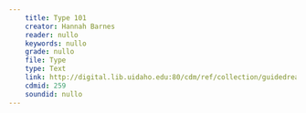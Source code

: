 ```yaml
---
    title: Type 101
    creator: Hannah Barnes
    reader: nullo
    keywords: nullo
    grade: nullo
    file: Type
    type: Text
    link: http://digital.lib.uidaho.edu:80/cdm/ref/collection/guidedread/id/259
    cdmid: 259
    soundid: nullo
---
```

